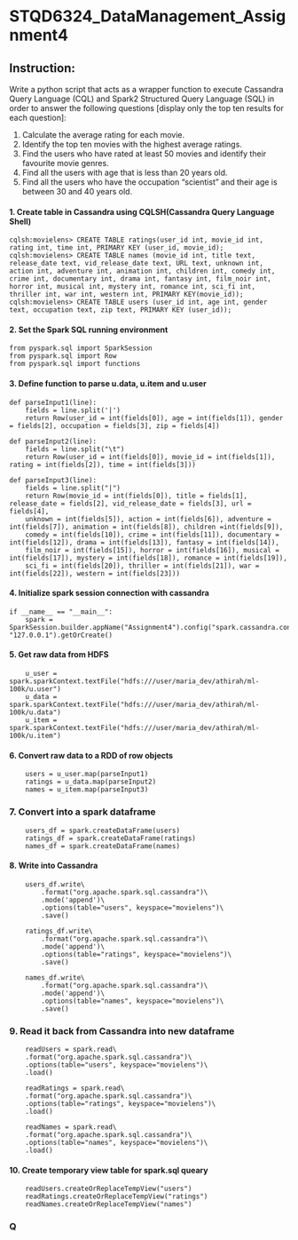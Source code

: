 # STQD6324_DataManagement_Assignment4
## Instruction:
Write a python script that acts as a wrapper function to execute Cassandra Query Language (CQL) and Spark2 Structured 
Query Language (SQL) in order to answer the following questions [display only the top ten results for each question]: 
1. Calculate the average rating for each movie.
2. Identify the top ten movies with the highest average ratings.
3. Find the users who have rated at least 50 movies and identify their favourite movie genres.
4. Find all the users with age that is less than 20 years old.
5. Find all the users who have the occupation “scientist” and their age is between 30 and 40 years old.

#### 1. Create table in Cassandra using CQLSH(Cassandra Query Language Shell)
```
cqlsh:movielens> CREATE TABLE ratings(user_id int, movie_id int, rating int, time int, PRIMARY KEY (user_id, movie_id);
cqlsh:movielens> CREATE TABLE names (movie_id int, title text, release_date text, vid_release_date text, URL text, unknown int, action int, adventure int, animation int, children int, comedy int, crime int, documentary int, drama int, fantasy int, film_noir int, horror int, musical int, mystery int, romance int, sci_fi int, thriller int, war int, western int, PRIMARY KEY(movie_id));
cqlsh:movielens> CREATE TABLE users (user_id int, age int, gender text, occupation text, zip text, PRIMARY KEY (user_id));
```
#### 2. Set the Spark SQL running environment
```
from pyspark.sql import SparkSession
from pyspark.sql import Row
from pyspark.sql import functions
```
#### 3. Define function to parse u.data, u.item and u.user
```
def parseInput1(line):
    fields = line.split('|')
    return Row(user_id = int(fields[0]), age = int(fields[1]), gender = fields[2], occupation = fields[3], zip = fields[4])

def parseInput2(line):
    fields = line.split("\t")
    return Row(user_id = int(fields[0]), movie_id = int(fields[1]), rating = int(fields[2]), time = int(fields[3]))

def parseInput3(line):
    fields = line.split("|")
    return Row(movie_id = int(fields[0]), title = fields[1], release_date = fields[2], vid_release_date = fields[3], url = fields[4],
    unknown = int(fields[5]), action = int(fields[6]), adventure = int(fields[7]), animation = int(fields[8]), children =int(fields[9]),
    comedy = int(fields[10]), crime = int(fields[11]), documentary = int(fields[12]), drama = int(fields[13]), fantasy = int(fields[14]),
    film_noir = int(fields[15]), horror = int(fields[16]), musical = int(fields[17]), mystery = int(fields[18]), romance = int(fields[19]),
    sci_fi = int(fields[20]), thriller = int(fields[21]), war = int(fields[22]), western = int(fields[23]))
```
#### 4. Initialize spark session connection with cassandra
```
if __name__ == "__main__":
    spark = SparkSession.builder.appName("Assignment4").config("spark.cassandra.connection.host", "127.0.0.1").getOrCreate()
```

#### 5. Get raw data from HDFS
```
    u_user = spark.sparkContext.textFile("hdfs:///user/maria_dev/athirah/ml-100k/u.user")
    u_data = spark.sparkContext.textFile("hdfs:///user/maria_dev/athirah/ml-100k/u.data")
    u_item = spark.sparkContext.textFile("hdfs:///user/maria_dev/athirah/ml-100k/u.item")
```
#### 6. Convert raw data to a RDD of row objects
```
    users = u_user.map(parseInput1)
    ratings = u_data.map(parseInput2)
    names = u_item.map(parseInput3)
```
### 7. Convert into a spark dataframe
```
    users_df = spark.createDataFrame(users)
    ratings_df = spark.createDataFrame(ratings)
    names_df = spark.createDataFrame(names)
```
#### 8. Write into Cassandra
```
    users_df.write\
        .format("org.apache.spark.sql.cassandra")\
        .mode('append')\
        .options(table="users", keyspace="movielens")\
        .save()

    ratings_df.write\
        .format("org.apache.spark.sql.cassandra")\
        .mode('append')\
        .options(table="ratings", keyspace="movielens")\
        .save()

    names_df.write\
        .format("org.apache.spark.sql.cassandra")\
        .mode('append')\
        .options(table="names", keyspace="movielens")\
        .save()
```
### 9. Read it back from Cassandra into new dataframe
```
    readUsers = spark.read\
    .format("org.apache.spark.sql.cassandra")\
    .options(table="users", keyspace="movielens")\
    .load()
    
    readRatings = spark.read\
    .format("org.apache.spark.sql.cassandra")\
    .options(table="ratings", keyspace="movielens")\
    .load()
    
    readNames = spark.read\
    .format("org.apache.spark.sql.cassandra")\
    .options(table="names", keyspace="movielens")\
    .load()
```
#### 10. Create temporary view table for spark.sql queary
```
    readUsers.createOrReplaceTempView("users")
    readRatings.createOrReplaceTempView("ratings")
    readNames.createOrReplaceTempView("names")
```
### Q
